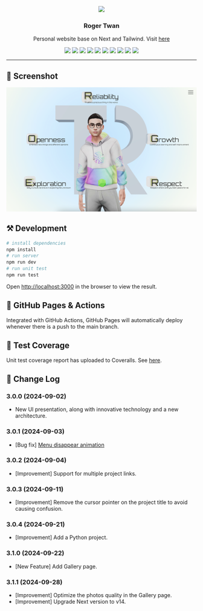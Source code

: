 <p align="center">
  <image src="doc/logo.png" with="128" height="128">
</p>
<h3 align="center">Roger Twan</h3>
<p align="center">Personal website base on Next and Tailwind. Visit <a href="https://roger.ink" target="_blank">here</a></p>
<p align="center">
  <image src="https://img.shields.io/badge/dynamic/json?label=Version&query=version&url=https%3A%2F%2Fraw.githubusercontent.com%2FRoger-twan%2Flab%2Fmain%2Fpackage.json&color=cyan">
  <image src="https://img.shields.io/badge/dynamic/json?label=NODE&query=engines.node&url=https%3A%2F%2Fraw.githubusercontent.com%2FRoger-twan%2Flab%2Fmain%2Fpackage.json&color=purple">
  <image src="https://img.shields.io/badge/dynamic/json?label=NPM&query=engines.npm&url=https%3A%2F%2Fraw.githubusercontent.com%2FRoger-twan%2Flab%2Fmain%2Fpackage.json&color=purple">
  <image src="https://img.shields.io/badge/dynamic/json?label=Next&query=dependencies.next&url=https%3A%2F%2Fraw.githubusercontent.com%2FRoger-twan%2Flab%2Fmain%2Fpackage.json">
  <image src="https://img.shields.io/badge/dynamic/json?label=Tailwind&query=devDependencies.tailwindcss&url=https%3A%2F%2Fraw.githubusercontent.com%2FRoger-twan%2Flab%2Fmain%2Fpackage.json">
  <image src="https://img.shields.io/badge/dynamic/json?label=Three&query=dependencies.three&url=https%3A%2F%2Fraw.githubusercontent.com%2FRoger-twan%2Flab%2Fmain%2Fpackage.json">
  <image src="https://img.shields.io/badge/dynamic/json?label=D3&query=dependencies.d3&url=https%3A%2F%2Fraw.githubusercontent.com%2FRoger-twan%2Flab%2Fmain%2Fpackage.json">
  <image src="https://github.com/Roger-twan/lab/actions/workflows/nextjs.yml/badge.svg">
  <image src="https://coveralls.io/repos/github/Roger-twan/lab/badge.svg?branch=main">
  <image src="https://img.shields.io/badge/commitizen-friendly-brightgreen.svg">
</p>
<hr>

## 📸 Screenshot

![screenshot](doc/screenshot.png)

## ⚒️ Development

```bash
# install dependencies
npm install
# run server
npm run dev
# run unit test
npm run test
```

Open [http://localhost:3000](http://localhost:3000) in the browser to view the result.

## 📑 GitHub Pages & Actions

Integrated with GitHub Actions, GitHub Pages will automatically deploy whenever there is a push to the main branch.

## 🚀 Test Coverage

Unit test coverage report has uploaded to Coveralls.
See [here](https://coveralls.io/github/Roger-twan/lab?branch=main).

## 📝 Change Log

### 3.0.0 (2024-09-02)

- New UI presentation, along with innovative technology and a new architecture.

### 3.0.1 (2024-09-03)

- [Bug fix] [Menu disappear animation](https://github.com/roger-twan/website/issues/20)

### 3.0.2 (2024-09-04)

- [Improvement] Support for multiple project links.

### 3.0.3 (2024-09-11)

- [Improvement] Remove the cursor pointer on the project title to avoid causing confusion.

### 3.0.4 (2024-09-21)

- [Improvement] Add a Python project.

### 3.1.0 (2024-09-22)

- [New Feature] Add Gallery page.

### 3.1.1 (2024-09-28)

- [Improvement] Optimize the photos quality in the Gallery page.
- [Improvement] Upgrade Next version to v14.
